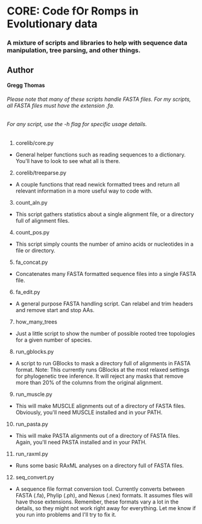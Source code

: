 # CORE: Code fOr Romps in Evolutionary data
### A mixture of scripts and libraries to help with sequence data manipulation, tree parsing, and other things.

## Author
#### Gregg Thomas

###### Please note that many of these scripts handle FASTA files. For my scripts, all FASTA files *must* have the extension .fa.
###### For any script, use the -h flag for specific usage details.

1. corelib/core.py
  * General helper functions such as reading sequences to a dictionary. You'll have to look to see what all is there.
2. corelib/treeparse.py
  * A couple functions that read newick formatted trees and return all relevant information in a more useful way to code with.
3. count_aln.py
  * This script gathers statistics about a single alignment file, or a directory full of alignment files.
4. count_pos.py
  * This script simply counts the number of amino acids or nucleotides in a file or directory.
5. fa_concat.py
  * Concatenates many FASTA formatted sequence files into a single FASTA file.
6. fa_edit.py
  * A general purpose FASTA handling script. Can relabel and trim headers and remove start and stop AAs.
7. how\_many\_trees
  * Just a little script to show the number of possible rooted tree topologies for a given number of species.
8. run_gblocks.py
  * A script to run GBlocks to mask a directory full of alignments in FASTA format. Note: This currently runs GBlocks at the most relaxed settings for phylogenetic tree inference. It will reject any masks that remove more than 20% of the columns from the original alignment.
9. run_muscle.py
  * This will make MUSCLE alignments out of a directory of FASTA files. Obviously, you'll need MUSCLE installed and in your PATH.
10. run_pasta.py	
  * This will make PASTA alignments out of a directory of FASTA files. Again, you'll need PASTA installed and in your PATH.
11. run_raxml.py
  * Runs some basic RAxML analyses on a directory full of FASTA files.
12. seq_convert.py
  * A sequence file format conversion tool. Currently converts between FASTA (.fa), Phylip (.ph), and Nexus (.nex) formats. It assumes files will have those extensions. Remember, these formats vary a lot in the details, so they might not work right away for everything. Let me know if you run into problems and I'll try to fix it.
